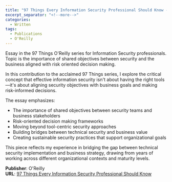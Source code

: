 ```yaml
---
title: "97 Things Every Information Security Professional Should Know -- It's Not About The Tools"
excerpt_separator: "<!--more-->"
categories:
  - Written
tags:
  - Publications
  - O'Reilly
---
```


Essay in the 97 Things O'Reilly series for Information Security professionals. Topic is the importance of shared objectives between security and the business aligned with risk oriented decision making.

<!--more-->

In this contribution to the acclaimed 97 Things series, I explore the critical concept that effective information security isn't about having the right tools—it's about aligning security objectives with business goals and making risk-informed decisions.

The essay emphasizes:

- The importance of shared objectives between security teams and business stakeholders
- Risk-oriented decision making frameworks
- Moving beyond tool-centric security approaches
- Building bridges between technical security and business value
- Creating sustainable security practices that support organizational goals

This piece reflects my experience in bridging the gap between technical security implementation and business strategy, drawing from years of working across different organizational contexts and maturity levels.

**Publisher**: O'Reilly  
**URL**: [97 Things Every Information Security Professional Should Know](https://www.oreilly.com/library/view/97-things-every/9781098101381/#toc)
